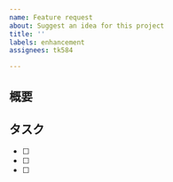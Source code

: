 ```yaml
---
name: Feature request
about: Suggest an idea for this project
title: ''
labels: enhancement
assignees: tk584

---
```


## 概要


## タスク
- [ ] 
- [ ] 
- [ ]
